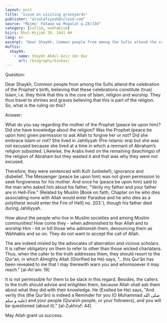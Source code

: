 ```yaml
---
layout: post
title: "Issue on visiting graveyards"
publisher: "alsalafiyyah@icloud.com"
source: "Majmu' Fatawa wa Muqalat p.28/334"
category: [sufism, wahhabism]
hijri: Dhul-Hijjah 20, 1441 AH
lang: en
excerpt: "Dear Shaykh, Common people from among the Sufis attend the celebration of the Prophet's birth, believing that these celebrations constitute (true) Islam"
muftis:
  shaykh: 
    - name: Shaykh Abdul-Aziz ibn Baz
      url: /biography/binbaz/
---
```


Question: 

Dear Shaykh, Common people from among the Sufis attend the celebration of the Prophet's birth, believing that these celebrations constitute (true) Islam, i.e. they think that this is the core of Islam, religion and worship. They thus travel to shrines and graves believing that this is part of the religion. So, what is the ruling on this? 

Answer: 

What do you say regarding the mother of the Prophet (peace be upon him)? Did she have knowledge about the religion? Was the Prophet (peace be upon him) given permission to ask Allah to forgive her or not? Did she embrace Islam or not? She lived in Jahiliyyah (Pre-Islamic era) but she was not excused because she lived at a time in which a remnant of Abraham’s religion subsisted. Likewise, the Arabs lived on the remaining (teachings) of the religion of Abraham but they wasted it and that was why they were not excused. 

Therefore, they were sentenced with Kufr (unbelief), ignorance and disbelief. The Messenger (peace be upon him) was not given permission to seek forgiveness for his mother. And once he (peace be upon him) said to the man who asked him about his father, "Verily my father and your father are in Hell-Fire." (Related by Muslim [Book on faith, Chapter on he who dies associating none with Allah would enter Paradise and he who dies as a polytheist would enter the Fire of Hell] no. 203.'), though his father died during Jahiliyyah. 

How about the people who live in Muslim societies and among Muslim communities! How come they - when admonished to fear Allah and to worship Him - hit or kill those who admonish them, denouncing them as Wahhabis and so on. They do not want to accept the call of Allah. 

The are indeed misled by the advocates of aberration and vicious scholars. It is rather obligatory on them to refer to other than those wicked charlatans. Thus, when the caller to the truth addresses them, they should resort to the Qur'an, in which Almighty Allah (Glorified be He) says, "...this Qur’ân has been revealed to me that I may therewith warn you and whomsoever it may reach."  [al-An'am: 19] 

It is not permissible for them to be slack in this regard. Besides, the callers to the truth should advise and enlighten them, because Allah shall ask them about what they did with their knowledge. He (Exalted be He) says, "And verily this (the Qur’ân) is indeed a Reminder for you (O Muhammad صلى الله عليه و سلم) and your people (Quraish people, or your followers), and you will be questioned (about it)." [al-Zukhruf: 44] 

May Allah grant us success.
